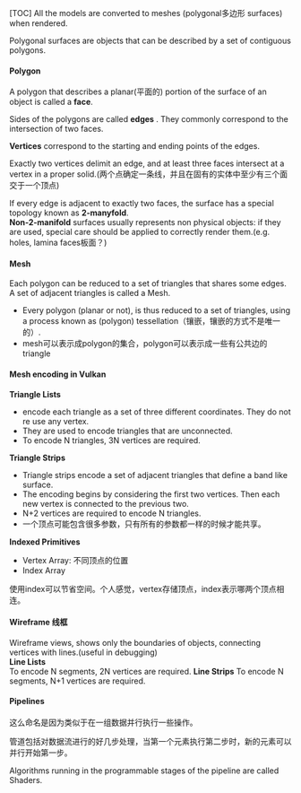[TOC]
All the models are converted to meshes (polygonal多边形 surfaces) when rendered.

Polygonal surfaces are objects that can be described by a set of contiguous polygons.

#### Polygon
A polygon that describes a planar(平面的) portion of the surface of an object is called a **face**.

Sides of the polygons are called **edges** . They commonly correspond to the intersection of two faces.

**Vertices** correspond to the starting and ending points of the edges.

Exactly two vertices delimit an edge, and at least three faces intersect at a vertex in a proper solid.(两个点确定一条线，并且在固有的实体中至少有三个面交于一个顶点)

If every edge is adjacent to exactly two faces, the surface has a special topology known as **2-manyfold**.  
**Non-2-manifold** surfaces usually represents non physical objects: if they are used, special care should be applied to correctly render them.(e.g. holes, lamina faces板面？)

#### Mesh
Each polygon can be reduced to a set of triangles that shares some edges.  
A set of adjacent triangles is called a Mesh.

- Every polygon (planar or not), is thus reduced to a set of triangles, using a process known as (polygon) tessellation（镶嵌，镶嵌的方式不是唯一的）.
- mesh可以表示成polygon的集合，polygon可以表示成一些有公共边的triangle

#### Mesh encoding in Vulkan
**Triangle Lists**  
- encode each triangle as a set of three different coordinates. They do not re use any vertex.  
- They are used to encode triangles that are unconnected.  
- To encode N triangles, 3N vertices are required.  

**Triangle Strips**  
- Triangle strips encode a set of adjacent triangles that define a
band like surface.
- The encoding begins by considering the first two vertices. Then each new vertex is connected to the previous two.
- N+2 vertices are required to encode N triangles.
- 一个顶点可能包含很多参数，只有所有的参数都一样的时候才能共享。

**Indexed Primitives**  
- Vertex Array: 不同顶点的位置
- Index Array

使用index可以节省空间。个人感觉，vertex存储顶点，index表示哪两个顶点相连。

#### Wireframe 线框
Wireframe views, shows only the boundaries of objects, connecting vertices with lines.(useful in debugging)  
**Line Lists**  
To encode N segments, 2N vertices are required.
**Line Strips** 
To encode N segments, N+1 vertices are required. 

#### Pipelines
这么命名是因为类似于在一组数据并行执行一些操作。

管道包括对数据流进行的好几步处理，当第一个元素执行第二步时，新的元素可以并行开始第一步。

Algorithms running in the programmable stages of the pipeline are called Shaders.